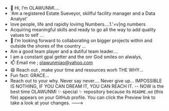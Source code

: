 - 👋 Hi, I’m OLAWUNMI....
- 'Am a registered Estate Sueveyor, skillful facility manager and  a Data Analyst'
- love people, life and rapidly lovimg Numbers....1.'=v]ng numbers
-  Acquiring meaningful skills and ready to go all the way to add quality values to self ...
- 💞️ I’m looking forward to collaborating on bigger projects  within and outside the shores of the country ...
- Am a good team player and a dutiful team leader....
- I am a constant gpal getter and the onr God smiles on alwalys,
- 📫 Email me ; olawunmiao@yahoo.com
- 😄 Reach out , make your time and resources worh THE WHY...
-  Fun fact: GRACE...
-  Reach out to your why.
      Never say never.... Never give up...
   IMPOSSIBLE IS NOTHING, IF YOU CAN DREAM IT, YOU CAN REACH IT.
-- 
 NOW is the best time OLAWUNMI ✨ special ✨ repository because its `README.md` (this file) appears on your GitHub profile.
You can click the Preview link to take a look at your changes.
--->
